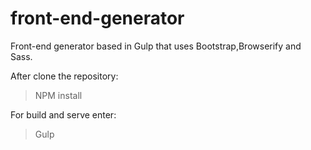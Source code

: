 # front-end-generator
Front-end generator based in Gulp that uses Bootstrap,Browserify and Sass.

After clone the repository:
 > NPM install
 
For build and  serve enter:
 > Gulp
